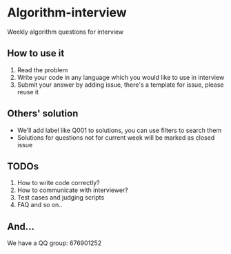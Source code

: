 # Algorithm-interview
Weekly algorithm questions for interview

## How to use it
1. Read the problem
2. Write your code in any language which you would like to use in interview
3. Submit your answer by adding issue, there's a template for issue, please reuse it

## Others' solution
* We'll add label like Q001 to solutions, you can use filters to search them
* Solutions for questions not for current week will be marked as closed issue

## TODOs
1. How to write code correctly?
2. How to communicate with interviewer?
3. Test cases and judging scripts
4. FAQ
and so on..

## And...
We have a QQ group: 676901252

